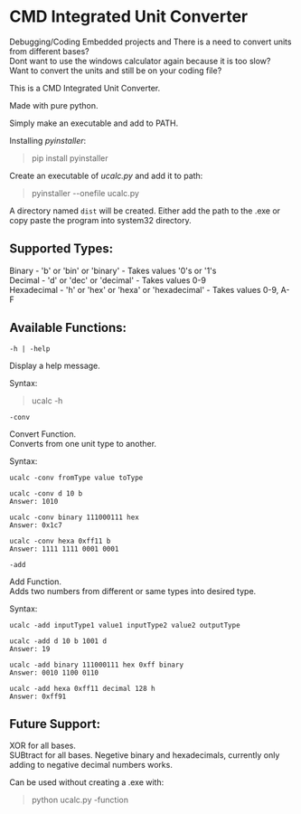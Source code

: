 # CMD Integrated Unit Converter

Debugging/Coding Embedded projects and There is a need to convert units from different bases?<br>
Dont want to use the windows calculator again because it is too slow?<br>
Want to convert the units and still be on your coding file?<br>

This is a CMD Integrated Unit Converter.

Made with pure python.

Simply make an executable and add to PATH.

Installing _pyinstaller_:
>pip install pyinstaller

Create an executable of _ucalc.py_ and add it to path:
>pyinstaller --onefile ucalc.py

A directory named `dist` will be created.
Either add the path to the .exe or copy paste the program into system32 directory.

## Supported Types:

Binary      - 'b' or 'bin' or 'binary'                - Takes values '0's or '1's<br>
Decimal     - 'd' or 'dec' or 'decimal'               - Takes values 0-9<br>
Hexadecimal - 'h' or 'hex' or 'hexa' or 'hexadecimal' - Takes values 0-9, A-F<br>

## Available Functions:

`-h | -help` <br>

Display a help message.

Syntax:
>ucalc -h

`-conv`<br>

Convert Function.<br>
Converts from one unit type to another.

Syntax:
```
ucalc -conv fromType value toType
```        
```
ucalc -conv d 10 b
Answer: 1010

ucalc -conv binary 111000111 hex
Answer: 0x1c7

ucalc -conv hexa 0xff11 b
Answer: 1111 1111 0001 0001
```

`-add`<br>

Add Function.<br>
Adds two numbers from different or same types into desired type.<br>

Syntax:
```
ucalc -add inputType1 value1 inputType2 value2 outputType
```
```
ucalc -add d 10 b 1001 d
Answer: 19

ucalc -add binary 111000111 hex 0xff binary
Answer: 0010 1100 0110

ucalc -add hexa 0xff11 decimal 128 h
Answer: 0xff91
```
## Future Support:
XOR for all bases.<br>
SUBtract for all bases.
Negetive binary and hexadecimals, currently only adding to negative decimal numbers works.


Can be used without creating a .exe with:
>python ucalc.py -function 

